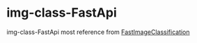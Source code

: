 # img-class-FastApi
img-class-FastApi most reference from [FastImageClassification](https://github.com/CVxTz/FastImageClassification)
